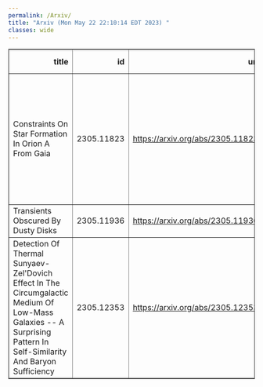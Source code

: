 ```yaml
---
permalink: /Arxiv/
title: "Arxiv (Mon May 22 22:10:14 EDT 2023) "
classes: wide
---
```

<table border="1" class="dataframe">
  <thead>
    <tr style="text-align: right;">
      <th>title</th>
      <th>id</th>
      <th>url</th>
      <th>authors</th>
      <th>Local Authors</th>
    </tr>
  </thead>
  <tbody>
    <tr>
      <td>Constraints On Star Formation In Orion A From Gaia</td>
      <td>2305.11823</td>
      <td><a href="https://arxiv.org/abs/2305.11823" target="_blank">https://arxiv.org/abs/2305.11823</a></td>
      <td>Jairo A. Alzate, Gustavo Bruzual, Marina Kounkel, Gladis Magris, Lee Hartmann, Nuria Calvet, Lyra Cao</td>
      <td>Lyra Cao</td>
    </tr>
    <tr>
      <td>Transients Obscured By Dusty Disks</td>
      <td>2305.11936</td>
      <td><a href="https://arxiv.org/abs/2305.11936" target="_blank">https://arxiv.org/abs/2305.11936</a></td>
      <td>C. S. Kochanek</td>
      <td>Christopher Kochanek</td>
    </tr>
    <tr>
      <td>Detection Of Thermal Sunyaev-Zel'Dovich Effect In The Circumgalactic   Medium Of Low-Mass Galaxies -- A Surprising Pattern In Self-Similarity And   Baryon Sufficiency</td>
      <td>2305.12353</td>
      <td><a href="https://arxiv.org/abs/2305.12353" target="_blank">https://arxiv.org/abs/2305.12353</a></td>
      <td>Sanskriti Das, Yi-Kuan Chiang, Smita Mathur</td>
      <td>Sanskriti Das, Smita Mathur</td>
    </tr>
  </tbody>
</table>